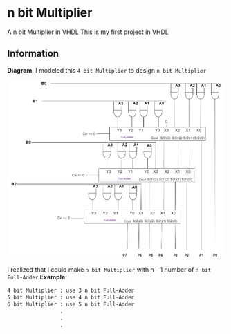 # n bit Multiplier
A n bit Multiplier in VHDL
This is my first project in VHDL
## Information
**Diagram**: 
I modeled this `4 bit Multiplier` to design `n bit Multiplier`

![Diagram](./Picture/4_bit_Multiplier%20(1).jpg)

I realized that I could make `n bit Multiplier` with n - 1 number of `n bit Full-Adder`
**Example**: 
```text
4 bit Multiplier : use 3 n bit Full-Adder
5 bit Multiplier : use 4 n bit Full-Adder
6 bit Multiplier : use 5 n bit Full-Adder
                 .
                 .
                 .
```